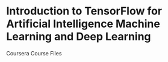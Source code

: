 # Introduction to TensorFlow for Artificial Intelligence Machine Learning and Deep Learning
 Coursera Course Files

